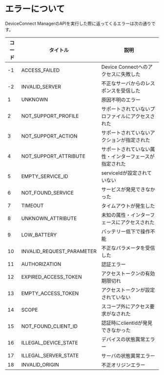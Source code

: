 # エラーについて

DeviceConnect ManagerのAPIを実行した際に返ってくるエラーは次の通りです。

|コード|タイトル|説明|
|-----|------|-----|
|-1|ACCESS_FAILED|Device Connectへのアクセスに失敗した|
|-2|INVALID_SERVER|不正なサーバからのレスポンスを受信した|
|1|UNKNOWN|原因不明のエラー|
|2|NOT_SUPPORT_PROFILE|サポートされていないプロファイルにアクセスされた|
|3|NOT_SUPPORT_ACTION|サポートされていないアクションが指定された|
|4|NOT_SUPPORT_ATTRIBUTE|サポートされていない属性・インターフェースが指定された|
|5|EMPTY_SERVICE_ID|serviceIdが設定されていない|
|6|NOT_FOUND_SERVICE|サービスが発見できなかった|
|7|TIMEOUT|タイムアウトが発生した|
|8|UNKNOWN_ATTRIBUTE|未知の属性・インターフェースにアクセスされた|
|9|LOW_BATTERY|バッテリー低下で操作不能|
|10|INVALID_REQUEST_PARAMETER|不正なパラメータを受信した|
|11|AUTHORIZATION|認証エラー|
|12|EXPIRED_ACCESS_TOKEN|アクセストークンの有効期限切れ|
|13|EMPTY_ACCESS_TOKEN|アクセストークンが設定されていない|
|14|SCOPE|スコープ外にアクセス要求がなされた|
|15|NOT_FOUND_CLIENT_ID|認証時にclientIdが発見できなかった|
|16|ILLEGAL_DEVICE_STATE|デバイスの状態異常エラー|
|17|ILLEGAL_SERVER_STATE|サーバの状態異常エラー|
|18|INVALID_ORIGIN|不正オリジンエラー|

